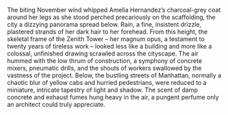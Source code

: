 The biting November wind whipped Amelia Hernandez’s charcoal-grey coat around her legs as she stood perched precariously on the scaffolding, the city a dizzying panorama spread below.  Rain, a fine, insistent drizzle, plastered strands of her dark hair to her forehead.  From this height, the skeletal frame of the Zenith Tower – her magnum opus, a testament to twenty years of tireless work – looked less like a building and more like a colossal, unfinished drawing scrawled across the cityscape.  The air hummed with the low thrum of construction, a symphony of concrete mixers, pneumatic drills, and the shouts of workers swallowed by the vastness of the project. Below, the bustling streets of Manhattan, normally a chaotic blur of yellow cabs and hurried pedestrians, were reduced to a miniature, intricate tapestry of light and shadow.  The scent of damp concrete and exhaust fumes hung heavy in the air, a pungent perfume only an architect could truly appreciate.
